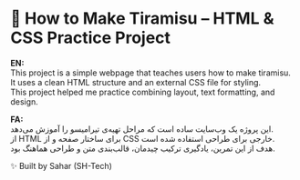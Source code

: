 # 🍰 How to Make Tiramisu – HTML & CSS Practice Project

**EN:**  
This project is a simple webpage that teaches users how to make tiramisu.  
It uses a clean HTML structure and an external CSS file for styling.  
This project helped me practice combining layout, text formatting, and design.  

**FA:**  
این پروژه یک وب‌سایت ساده است که مراحل تهیه‌ی تیرامیسو را آموزش می‌دهد.  
از HTML برای ساختار صفحه و از CSS خارجی برای طراحی استفاده شده است.  
هدف از این تمرین، یادگیری ترکیب چیدمان، قالب‌بندی متن و طراحی هماهنگ بود.  

✨ Built by Sahar (SH-Tech)
